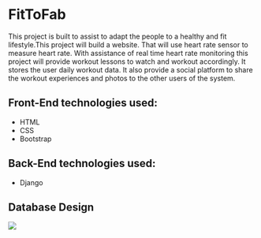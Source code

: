 # FitToFab
This project is built to assist to adapt the people to a healthy and fit lifestyle.This project will build a website. That will use heart rate sensor to measure heart rate. With assistance of real time heart rate monitoring this project will provide workout lessons to watch and workout accordingly. It stores the user daily workout data. It also provide a social platform to share the workout experiences and photos to the other users of the system.

## Front-End technologies used:
- HTML
- CSS
- Bootstrap

## Back-End technologies used:
- Django

## Database Design
![](https://drive.google.com/uc?export=view&id=167DY1MK16NXUuc1r5C8gFADf3E5cM8YZ)

